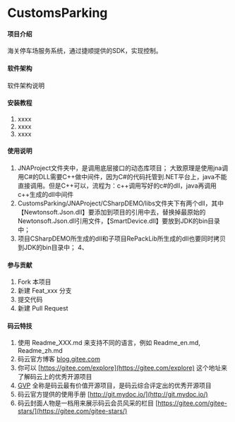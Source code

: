 # CustomsParking

#### 项目介绍
海关停车场服务系统，通过捷顺提供的SDK，实现控制。

#### 软件架构
软件架构说明


#### 安装教程

1. xxxx
2. xxxx
3. xxxx

#### 使用说明

1. JNAProject文件夹中，是调用底层接口的动态库项目；
大致原理是使用jna调用C#的DLL需要C++做中间件，因为C#的代码托管到.NET平台上，java不能直接调用。但是C++可以，流程为：c++调用写好的c#的dll，java再调用c++生成的dll中间件
2. CustomsParking/JNAProject/CSharpDEMO/libs文件夹下有两个dll，其中【Newtonsoft.Json.dll】要添加到项目的引用中去，替换掉最原始的Newtonsoft.Json.dll引用文件，【SmartDevice.dll】要放到JDK的bin目录中；
3. 项目CSharpDEMO所生成的dll和子项目RePackLib所生成的dll也要同时拷贝到JDK的bin目录中；
4、

#### 参与贡献

1. Fork 本项目
2. 新建 Feat_xxx 分支
3. 提交代码
4. 新建 Pull Request


#### 码云特技

1. 使用 Readme\_XXX.md 来支持不同的语言，例如 Readme\_en.md, Readme\_zh.md
2. 码云官方博客 [blog.gitee.com](https://blog.gitee.com)
3. 你可以 [https://gitee.com/explore](https://gitee.com/explore) 这个地址来了解码云上的优秀开源项目
4. [GVP](https://gitee.com/gvp) 全称是码云最有价值开源项目，是码云综合评定出的优秀开源项目
5. 码云官方提供的使用手册 [http://git.mydoc.io/](http://git.mydoc.io/)
6. 码云封面人物是一档用来展示码云会员风采的栏目 [https://gitee.com/gitee-stars/](https://gitee.com/gitee-stars/)